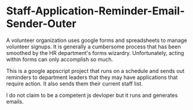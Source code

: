 # Staff-Application-Reminder-Email-Sender-Outer

A volunteer organization uses google forms and spreadsheets to manage volunteer signups. It is generally a cumbersome process that has been smoothed by the HR department's forms wizardry. Unfortunately, acting within forms can only accomplish so much.

This is a google appscript project that runs on a schedule and sends out reminders to department leaders that they may have applications that require action. It also sends them their current staff list.

I do not claim to be a competent js devloper but it runs and generates emails.
